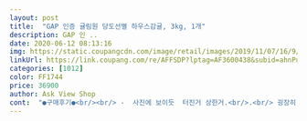 ```yaml
---
layout: post 
title:  "GAP 인증 귤림원 당도선별 하우스감귤, 3kg, 1개" 
description: GAP 인 ..
date: 2020-06-12 08:13:16 
img: https://static.coupangcdn.com/image/retail/images/2019/11/07/16/9/71864eff-7178-49aa-a307-5b8c98661385.jpg 
linkUrl: https://link.coupang.com/re/AFFSDP?lptag=AF3600438&subid=ahnPublicAsk&pageKey=332472732&itemId=1062238927&vendorItemId=5541648475&traceid=V0-113-e7f3bffdfbfc2195 
categories: [1012] 
color: FF1744 
price: 36900 
author: Ask View Shop 
cont:  "●구매후기●<br/><br/> -  사진에 보이듯  터진거 상한거.<br/>.<br/> 굉장히 많네요!!! 가격도 싼거는 아닌데  이럴꺼면  시장서  살꺼.<br/>.<br/>  귤이 좀  큽니다.<br/> 껍질도 두껍고 잘 벗겨집니다.<br/> 또한 알맹이 껍질도 두꺼워서 질겨요 ㅠ<br/><br/> - 감기 때문에 외출이 힘들고.<br/>.<br/> 날도 춥고  무겁고 ㅠ 해서 편하게  아침에  아이와 함께 먹을려고 주문햇습니다<br/><br/> - 새벽에 쿠팡맨이  집앞에  박스를 쿵!!  하고  놓고 가는걸  들엇네요.<br/>.<br/> 몸이 아파 잠들지 못하다가  듣게 되엇는데... <br/> 한번도  이런적이 없엇거늘.<br/>.<br/> 기분이 좀  묘하네요<br/><br/> - 우선  맛은  그냥저냥해서<br/>2주전 구입하고 맛있게 잘 먹은 귤을<br/>50개入이었는데,<br/>tip: 나름의 노하우로 소소하지만 온라인으로 과일같은거 주문 하실때 성공확률이 좋은 방법을 알려드릴께요.<br/><br/>겨울같으면 많은 양이 아니지만 이런 더운 날씨에는 조금 많을수도 있는 양이어서 다 먹기도 전에 돌아가시는 아이들이 나오지 않을까 내심 걱정했는데 잘됐다 싶네요ㅎ<br/>과일은 시기별로 날씨별로 계속 맛이 변하기 때문에 과일같은 상품은 최신 리뷰를 확인 하시는게 가장 좋습니다.<br/><br/>구매이유<br/>귤림원 귤로 보내려구요.<br/><br/>그건 베스트리뷰를 봤기 때문인데요.<br/><br/>그렇다면 일단 킵해두고 잠시 기다리는게 좋겠죠ㅎ<br/>내 돈 주고 산 후기!! 입니다<br/>다들 리뷰들 보시고 사시죠.<br/> 근데 리뷰에는 맛있다.<br/> 달다.<br/> 좋은 얘기만 있는데 막상 받아보면 맹탕에 멍만 잔뜩든 과일을 받았다던가 리뷰는 그냥 그랬는데 난 받아보니 너무 좋은 과일이 왔다던가 하는 경험 한번쯤은 다 있으실것 같아요<br/>다시 주문했어요.<br/><br/>단 맛 두가지인 이 상품에 만족해서 올겨울은<br/>드시기 좋아서 추천드립니다.<br/><br/>또한  껍질과  내용물  사이에  공간이 잇는?? 아마  큰  귤사서  드셔본 분들은  아실꺼에여.<br/>.<br/><br/>마트가서  배달  시키세요.<br/>.<br/>  이 돈에  이 맛이면  그냥  양 적어도  더 맛난 귤  사서  드시는걸  추천해요<br/>맛<br/>맛도 같습니다.<br/><br/>몸이 안좋아서 쇼핑하러가기 힘드신 분들,<br/>무겁게 사다가 먹지 않습니다.<br/><br/>무튼  전 비추구여<br/>박스 개봉과 동시에 하나 까서 먹어보았는데 지난겨울 먹었던 귤보다 훨씬 달고 맛있어요!<br/>박스가 냉장고에 넣어도 부담없기때문에<br/>밤에 주문하고 새벽 배송으로 받아서<br/>배송문제 인지  상품문제 인지... <br/><br/>배송상태<br/>베스트리뷰에 칭찬일색이어도 최신리뷰에 과일이 맹탕이라는 글들이 여럿보인다면 그땐 맛이 들었던 과일이 지금은 맛이 떨어진 시기라는 소리입니다.<br/><br/>별거 아닌팁 같아도 이렇게 해 보시면 10번에 9번은 성공 하실 겁니다<br/>사먹고 있어요.<br/><br/>상처난것 하나없이 모두 이쁜 아이들만 왔구요 3분의1정도는 아직 초록빛이 도는 아이들이 섞여있는데 맛은 같지만 그래도 그넘들은 좀더 오래 있어도 될것 같아서 그넘들을 좀 나중에 먹으려고 따로 담아 두었어요ㅎ<br/>설명에는 작은 사이즈 가정용 소과라고 표기 되어 있길래 제철이 아니니 어쩔수 없지 했는데 아주 큰 사이즈는 아니지만 평소 먹던 일반 귤 사이즈는 되네요!<br/>식구 적은 가정,자취생등 조금씩 필요할때<br/>아... <br/><br/>아침밥보다 모닝귤해보니 새롭더라구요.<br/><br/>알 크기는 작지만 신맛없이 평타인 맛과<br/>어른, 아이 모두 꼭꼭!! 씹어야 하고 오히려 알맹이 껍질 까서 먹는걸  추천해요!!<br/>에효.<br/>.<br/>  몸이 아파 편할려고  삿더니  완전 꽝!! 입니다<br/>이 더운 날씨에 귤이라고?? 맛이 떨어지지 않으려나 기대는 접어두고 주문했어요ㅎ<br/>이번 구입한 귤은 10,000 몇백원에 44개入이네요.<br/><br/>입안이 상큼하니까 좋더라구요.<br/><br/>재구매는  당연  안합니다!!<br/>절대로  시거나 쓰지 않아여.<br/> 어른보다는  돌 아이들 한테 더  인기 잇을 맛이에요<br/>좋습니다.<br/><br/>지난번 구입때는 14,000원넘게 구입하면서<br/>직접 겪어서 알기때문에 궂이 마트에서<br/>집 앞 시장에서는  명절부터 작은귤 15개에  3000원 5000원  하고 잇어요 ㅠ<br/>총 평가<br/>쿠팡 이용후부터 겨울이면 매번 여기서 귤을<br/>통째넣고 필요한만큼 그때그때 꺼내드시면<br/>한 개가 물러져서 온거말고는 상태 좋구요.<br/><br/>후기평이  평타적이면 구매할만하다는것을<br/>" 
---
```

